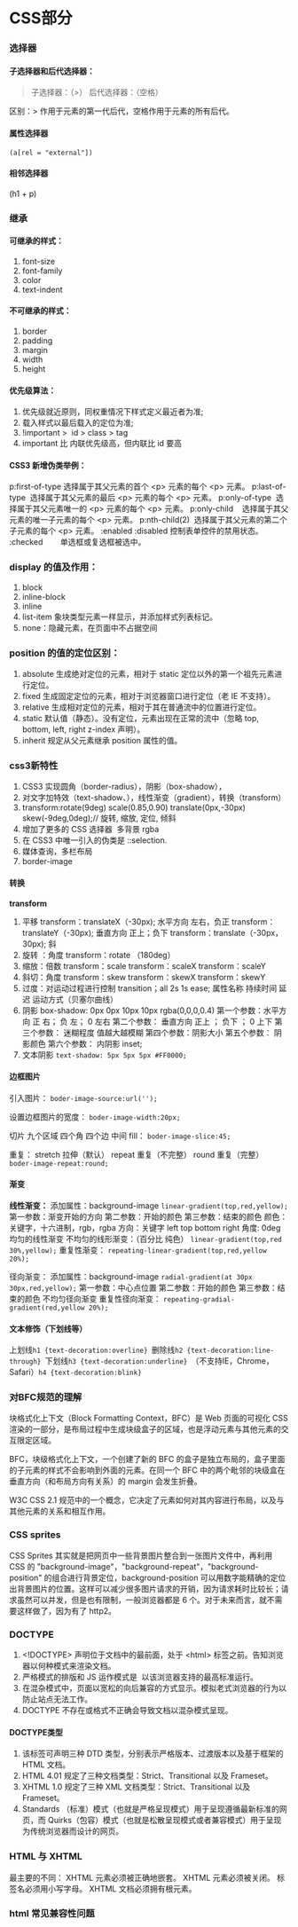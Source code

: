 # CSS部分


### 选择器

#### 子选择器和后代选择器：

> 子选择器：（\>）
> 后代选择器：（空格）

区别：\> 作用于元素的第一代后代，空格作用于元素的所有后代。

#### 属性选择器 

```(a[rel = "external"])```

#### 相邻选择器 
(h1 + p)


### 继承

#### 可继承的样式：
1. font-size
2. font-family
3. color
4. text-indent

#### 不可继承的样式：
1. border
2. padding
3. margin
4. width
5. height

#### 优先级算法：
1. 优先级就近原则，同权重情况下样式定义最近者为准;
2. 载入样式以最后载入的定位为准;
3. !important \>  id \> class \> tag  
4. important 比 内联优先级高，但内联比 id 要高

#### CSS3 新增伪类举例：
p:first-of-type 选择属于其父元素的首个 \<p\> 元素的每个 \<p\> 元素。
p:last-of-type  选择属于其父元素的最后 \<p\> 元素的每个 \<p\> 元素。
p:only-of-type  选择属于其父元素唯一的 \<p\> 元素的每个 \<p\> 元素。
p:only-child    选择属于其父元素的唯一子元素的每个 \<p\> 元素。
p:nth-child(2)  选择属于其父元素的第二个子元素的每个 \<p\> 元素。
:enabled :disabled 控制表单控件的禁用状态。
:checked        单选框或复选框被选中。


### display 的值及作用：
1. block
2. inline-block
3. inline
4. list-item 象块类型元素一样显示，并添加样式列表标记。
5. none：隐藏元素，在页面中不占据空间

### position 的值的定位区别：
1. absolute 生成绝对定位的元素，相对于 static 定位以外的第一个祖先元素进行定位。
2. fixed 生成固定定位的元素，相对于浏览器窗口进行定位（老 IE 不支持）。
3. relative 生成相对定位的元素，相对于其在普通流中的位置进行定位。
4. static 默认值（静态）。没有定位，元素出现在正常的流中（忽略 top, bottom, left, right z-index 声明）。
5. inherit 规定从父元素继承 position 属性的值。

### css3新特性
1. CSS3 实现圆角（border-radius），阴影（box-shadow），
2. 对文字加特效（text-shadow、），线性渐变（gradient），转换（transform）
3. transform:rotate(9deg) scale(0.85,0.90) translate(0px,-30px) skew(-9deg,0deg);// 旋转, 缩放, 定位, 倾斜
4. 增加了更多的 CSS 选择器  多背景 rgba
5. 在 CSS3 中唯一引入的伪类是 ::selection.
6. 媒体查询，多栏布局
7. border-image

#### 转换
**transform**

1. 平移
transform：translateX（-30px);  水平方向   左右，负正
transform：translateY（-30px);  垂直方向  正上；负下
transform：translate（-30px，30px); 斜
2. 旋转 ：角度
transform：rotate （180deg）
3. 缩放：倍数
transform：scale
transform：scaleX
transform：scaleY
4. 斜切：角度
transform：skew
transform：skewX
transform：skewY
5. 过度：对运动过程进行控制
transition；all  2s  1s  ease;
属性名称 持续时间   延迟   运动方式（贝塞尔曲线）
6. 阴影
box-shadow: 0px  0px  10px   10px  rgba(0,0,0,0.4) 
第一个参数：水平方向   正 右； 负 左；  0 左右
第二个参数： 垂直方向   正上 ；  负下 ；   0  上下
第三个参数： 迷糊程度  值越大越模糊
第四个参数：阴影大小
第五个参数： 阴影颜色
第六个参数：  内阴影  inset;
7. 文本阴影
```text-shadow: 5px 5px 5px #FF0000;```

#### 边框图片
引入图片：
```boder-image-source:url('');```

设置边框图片的宽度：
```boder-image-width:20px;```

切片 九个区域 四个角 四个边 中间 fill：
```boder-image-slice:45;```

重复：
stretch 拉伸（默认）
repeat 重复（不完整）
round 重复（完整）
```boder-image-repeat:round;```

#### 渐变
**线性渐变：**
添加属性：background-image
```linear-gradient(top,red,yellow);```
第一参数：渐变开始的方向
第二参数：开始的颜色
第三参数：结束的颜色
颜色：关键字，十六进制，rgb，rgba
方向：关键字 left top bottom right
角度:  0deg
均匀的线性渐变
不均匀的线形渐变：（百分比 纯色）
```linear-gradient(top,red 30%,yellow);```
重复性渐变：
```repeating-linear-gradient(top,red,yellow 20%);```

径向渐变：
添加属性：background-image
```radial-gradient(at 30px 30px,red,yellow);```
第一参数：中心点位置
第二参数：开始的颜色
第三参数：结束的颜色
不均匀径向渐变
重复性径向渐变：
`repeating-gradial-gradient(red,yellow 20%);`

#### 文本修饰（下划线等）
上划线`h1 {text-decoration:overline}
`删除线`h2 {text-decoration:line-through}
`下划线`h3 {text-decoration:underline}
`（不支持IE，Chrome，Safari）`h4 {text-decoration:blink}
`
### 对BFC规范的理解
块格式化上下文（Block Formatting Context，BFC）是 Web 页面的可视化 CSS 渲染的一部分，是布局过程中生成块级盒子的区域，也是浮动元素与其他元素的交互限定区域。

BFC，块级格式化上下文，一个创建了新的 BFC 的盒子是独立布局的，盒子里面的子元素的样式不会影响到外面的元素。在同一个 BFC 中的两个毗邻的块级盒在垂直方向（和布局方向有关系）的 margin 会发生折叠。

W3C CSS 2.1 规范中的一个概念，它决定了元素如何对其内容进行布局，以及与其他元素的关系和相互作用。

### CSS sprites
CSS Sprites 其实就是把网页中一些背景图片整合到一张图片文件中，再利用 CSS 的 "background-image"，"background-repeat"，"background-position" 的组合进行背景定位，background-position 可以用数字能精确的定位出背景图片的位置。这样可以减少很多图片请求的开销，因为请求耗时比较长；请求虽然可以并发，但是也有限制，一般浏览器都是 6 个。对于未来而言，就不需要这样做了，因为有了 http2。

### DOCTYPE
1. \<!DOCTYPE\> 声明位于文档中的最前面，处于 \<html\> 标签之前。告知浏览器以何种模式来渲染文档。 
2. 严格模式的排版和 JS 运作模式是  以该浏览器支持的最高标准运行。
3. 在混杂模式中，页面以宽松的向后兼容的方式显示。模拟老式浏览器的行为以防止站点无法工作。
4. DOCTYPE 不存在或格式不正确会导致文档以混杂模式呈现。 
#### DOCTYPE类型
1. 该标签可声明三种 DTD 类型，分别表示严格版本、过渡版本以及基于框架的 HTML 文档。
2. HTML 4.01 规定了三种文档类型：Strict、Transitional 以及 Frameset。
3. XHTML 1.0 规定了三种 XML 文档类型：Strict、Transitional 以及 Frameset。
4. Standards （标准）模式（也就是严格呈现模式）用于呈现遵循最新标准的网页，而 Quirks（包容）模式（也就是松散呈现模式或者兼容模式）用于呈现为传统浏览器而设计的网页。

### HTML 与 XHTML
最主要的不同：
XHTML 元素必须被正确地嵌套。
XHTML 元素必须被关闭。
标签名必须用小写字母。
XHTML 文档必须拥有根元素。

### html 常见兼容性问题
